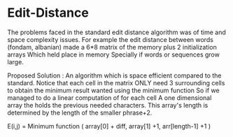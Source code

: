 # Edit-Distance
The problems faced in the standard edit distance algorithm was of time and space complexity
issues.
For example the edit distance between words (fondam, albanian) made a 6*8 matrix of the memory plus 2 initialization arrays Which held place in memory Specially if words or sequences grow large.

Proposed Solution :
An algorithm which is space efficient compared to the standard.
Notice that each cell in the matrix ONLY need 3 surrounding cells to obtain the minimum result
wanted using the minimum function
So if we managed to do a linear computation of for each cell
A one dimensional array the holds the previous needed characters.
This array's length is determined by the length of the smaller phrase+2.

E(i,j) = Minimum function ( array[0] + diff, array[1] +1,  arr[length-1] +1 )
